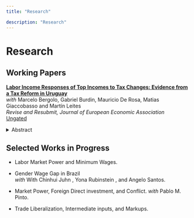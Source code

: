 ```yaml
---
title: "Research"

description: "Research"
---
```


# Research

## Working Papers

[__Labor Income Responses of Top Incomes to Tax Changes: Evidence from a Tax Reform in Uruguay__]() \
_with_ Marcelo Bergolo, Gabriel Burdin, Mauricio De Rosa, Matias Giaccobasso and Martín Leites \
_Revise and Resubmit, Journal of European Economic Association_ \
[Ungated](/sbir.pdf) 
<details>
<summary>Abstract</summary>

In this paper, we analyze how top income earners (TIEs) respond to changes in personal income taxation. Using an unprecedented combination of administrative records from the Tax and Social Security Agencies that covers most sources of personal income, we exploit a unique reform to Uruguay’s progressive labor income tax schedule that generated quasi-random variation in the marginal tax rates affecting labor income earners in the top 1% of the distribution. Using a difference-in-differences design, we estimate the elasticities on the intensive, extensive, and income shifting margins to changes in the labor income tax rates. Our preferred specification estimates an intensive margin elasticity of 0.577, which is partially explained by a real labor supply adjustment through fewer hours worked. Responses on the extensive margin are larger. Our preferred estimates indicate an extensive margin semi-elasticity of 2.479, which is mostly driven by shifts from the labor to the corporate income tax base (with a semi-elasticity of -1.967). Based on a simple model that allows individuals to choose between different tax bases, we estimate that the efficiency costs of the reform are, at most, 31.3% of the projected tax revenue.

</details>

## Selected Works in Progress

- Labor Market Power and Minimum Wages.

- Gender Wage Gap in Brazil \
_with_ With Chinhui Juhn , Yona Rubinstein , and Angelo Santos. 

- Market Power, Foreign Direct investment, and Conflict. _with_ Pablo M. Pinto.

- Trade Liberalization, Intermediate inputs, and Markups.


